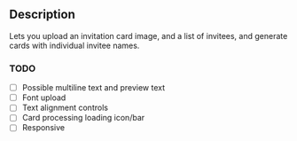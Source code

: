 ## Description
Lets you upload an invitation card image, and a list of invitees, and generate cards with individual invitee names.

### TODO
- [ ] Possible multiline text and preview text
- [ ] Font upload
- [ ] Text alignment controls
- [ ] Card processing loading icon/bar
- [ ] Responsive
